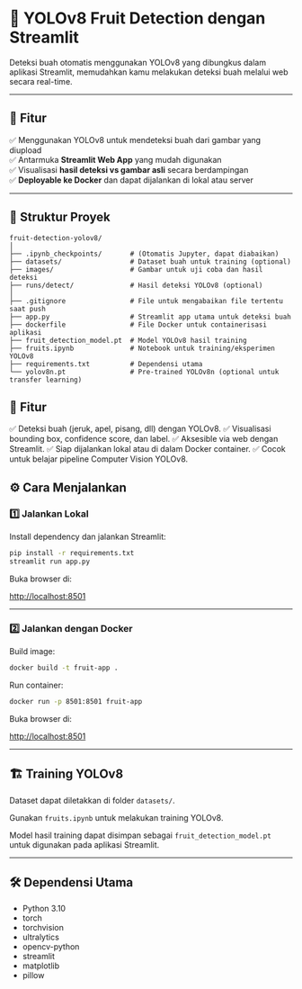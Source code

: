 # 🍎 YOLOv8 Fruit Detection dengan Streamlit

Deteksi buah otomatis menggunakan YOLOv8 yang dibungkus dalam aplikasi Streamlit, memudahkan kamu melakukan deteksi buah melalui web secara real-time.

---

## 🚀 Fitur
✅ Menggunakan YOLOv8 untuk mendeteksi buah dari gambar yang diupload  
✅ Antarmuka **Streamlit Web App** yang mudah digunakan  
✅ Visualisasi **hasil deteksi vs gambar asli** secara berdampingan  
✅ **Deployable ke Docker** dan dapat dijalankan di lokal atau server

---

## 📂 Struktur Proyek

```
fruit-detection-yolov8/
│
├── .ipynb_checkpoints/       # (Otomatis Jupyter, dapat diabaikan)
├── datasets/                 # Dataset buah untuk training (optional)
├── images/                   # Gambar untuk uji coba dan hasil deteksi
├── runs/detect/              # Hasil deteksi YOLOv8 (optional)
│
├── .gitignore                # File untuk mengabaikan file tertentu saat push
├── app.py                    # Streamlit app utama untuk deteksi buah
├── dockerfile                # File Docker untuk containerisasi aplikasi
├── fruit_detection_model.pt  # Model YOLOv8 hasil training
├── fruits.ipynb              # Notebook untuk training/eksperimen YOLOv8
├── requirements.txt          # Dependensi utama
└── yolov8n.pt                # Pre-trained YOLOv8n (optional untuk transfer learning)
```


## 🚀 Fitur
✅ Deteksi buah (jeruk, apel, pisang, dll) dengan YOLOv8.
✅ Visualisasi bounding box, confidence score, dan label.
✅ Aksesible via web dengan Streamlit.
✅ Siap dijalankan lokal atau di dalam Docker container.
✅ Cocok untuk belajar pipeline Computer Vision YOLOv8.

## ⚙️ Cara Menjalankan

### 1️⃣ Jalankan Lokal

Install dependency dan jalankan Streamlit:

```bash
pip install -r requirements.txt
streamlit run app.py
```

Buka browser di:

[http://localhost:8501](http://localhost:8501)

---

### 2️⃣ Jalankan dengan Docker

Build image:

```bash
docker build -t fruit-app .
```

Run container:

```bash
docker run -p 8501:8501 fruit-app
```

Buka browser di:

[http://localhost:8501](http://localhost:8501)

---

## 🏗️ Training YOLOv8

Dataset dapat diletakkan di folder `datasets/`.

Gunakan `fruits.ipynb` untuk melakukan training YOLOv8.

Model hasil training dapat disimpan sebagai `fruit_detection_model.pt` untuk digunakan pada aplikasi Streamlit.

---

## 🛠️ Dependensi Utama

- Python 3.10
- torch
- torchvision
- ultralytics
- opencv-python
- streamlit
- matplotlib
- pillow